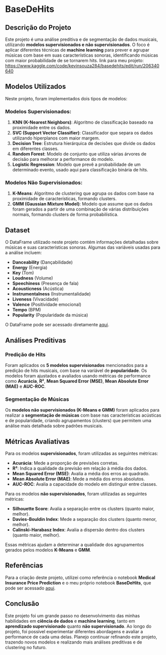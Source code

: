 # BaseDeHits

## Descrição do Projeto
Este projeto é uma análise preditiva e de segmentação de dados musicais, utilizando **modelos supervisionados e não supervisionados**. O foco é aplicar diferentes técnicas de **machine learning** para prever e agrupar músicas com base em suas características sonoras, identificando músicas com maior probabilidade de se tornarem hits.
link para meu projeto: https://www.kaggle.com/code/kevinsouza284/basedehits/edit/run/206340640

## Modelos Utilizados
Neste projeto, foram implementados dois tipos de modelos:

### Modelos Supervisionados:
1. **KNN (K-Nearest Neighbors)**: Algoritmo de classificação baseado na proximidade entre os dados.
2. **SVC (Support Vector Classifier)**: Classificador que separa os dados utilizando hiperplanos com maior margem.
3. **Decision Tree**: Estrutura hierárquica de decisões que divide os dados em diferentes classes.
4. **Random Forest**: Modelo de conjunto que utiliza várias árvores de decisão para melhorar a performance do modelo.
5. **Logistic Regression**: Modelo que prevê a probabilidade de um determinado evento, usado aqui para classificação binária de hits.

### Modelos Não Supervisionados:
1. **K-Means**: Algoritmo de clustering que agrupa os dados com base na proximidade de características, formando clusters.
2. **GMM (Gaussian Mixture Model)**: Modelo que assume que os dados foram gerados a partir de uma combinação de várias distribuições normais, formando clusters de forma probabilística.

## Dataset
O DataFrame utilizado neste projeto contém informações detalhadas sobre músicas e suas características sonoras. Algumas das variáveis usadas para a análise incluem:

- **Danceability** (Dançabilidade)
- **Energy** (Energia)
- **Key** (Tom)
- **Loudness** (Volume)
- **Speechiness** (Presença de fala)
- **Acousticness** (Acústica)
- **Instrumentalness** (Instrumentalidade)
- **Liveness** (Vivacidade)
- **Valence** (Positividade emocional)
- **Tempo** (BPM)
- **Popularity** (Popularidade da música)

O DataFrame pode ser acessado diretamente [aqui](https://www.kaggle.com/datasets/thebumpkin/10400-classic-hits-10-genres-1923-to-2023).

## Análises Preditivas
### Predição de Hits
Foram aplicados os **5 modelos supervisionados** mencionados para a predição de hits musicais, com base na variável de **popularidade**. Os modelos foram ajustados e avaliados usando métricas de performance como **Acurácia**, **R²**, **Mean Squared Error (MSE)**, **Mean Absolute Error (MAE)** e **AUC-ROC**.

### Segmentação de Músicas
Os **modelos não supervisionados (K-Means e GMM)** foram aplicados para realizar a **segmentação de músicas** com base nas características acústicas e de popularidade, criando agrupamentos (clusters) que permitem uma análise mais detalhada sobre padrões musicais.

## Métricas Avaliativas
Para os modelos **supervisionados**, foram utilizadas as seguintes métricas:

- **Acurácia**: Mede a proporção de previsões corretas.
- **R²**: Indica a qualidade da previsão em relação à média dos dados.
- **Mean Squared Error (MSE)**: Avalia a média dos erros ao quadrado.
- **Mean Absolute Error (MAE)**: Mede a média dos erros absolutos.
- **AUC-ROC**: Avalia a capacidade do modelo em distinguir entre classes.

Para os modelos **não supervisionados**, foram utilizadas as seguintes métricas:

- **Silhouette Score**: Avalia a separação entre os clusters (quanto maior, melhor).
- **Davies-Bouldin Index**: Mede a separação dos clusters (quanto menor, melhor).
- **Calinski-Harabasz Index**: Avalia a dispersão dentro dos clusters (quanto maior, melhor).

Essas métricas ajudam a determinar a qualidade dos agrupamentos gerados pelos modelos **K-Means** e **GMM**.

## Referências
Para a criação deste projeto, utilizei como referência o notebook **Medical Insurance Price Prediction** e o meu próprio notebook **BaseDeHits**, que pode ser acessado [aqui](https://www.kaggle.com/code/kevinsouza284/basedehits).

## Conclusão
Este projeto foi um grande passo no desenvolvimento das minhas habilidades em **ciência de dados** e **machine learning**, tanto em **aprendizado supervisionado** quanto **não supervisionado**. Ao longo do projeto, foi possível experimentar diferentes abordagens e avaliar a performance de cada uma delas. Planejo continuar refinando este projeto, trazendo novos modelos e realizando mais análises preditivas e de clustering no futuro. 
